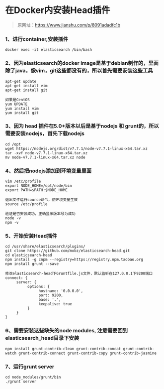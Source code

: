 # 在Docker内安装Head插件

> 原网址：<https://www.jianshu.com/p/8091adadfc1b>

### 1、进行container,安装插件
```
docker exec -it elasticsearch /bin/bash
```

### 2、因为elasticsearch的docker image是基于debian制作的，里面除了java，像vim，git这些都没有的，所以首先需要安装这些工具
```
apt-get update
apt-get install vim
apt-get install git

如果是CentOS
yum UPDATE 
yum install vim
yum install git
```

### 3、因为 head 插件在5.0+版本以后是基于nodejs 和 grunt的，所以需要安装nodejs，首先下载nodejs
```
cd /opt
wget https://nodejs.org/dist/v7.7.1/node-v7.7.1-linux-x64.tar.xz
tar -xvf node-v7.7.1-linux-x64.tar.xz
mv node-v7.7.1-linux-x64.tar.xz node
```

### 4、然后把nodejs添加到环境变量里面
```
vim /etc/profile
export NODE_HOME=/opt/node/bin
export PATH=$PATH:$NODE_HOME

退出文件运行source命令，使环境变量生效
source /etc/profile

验证是否安装成功，正确显示版本号为成功
node -v
npm -v
```

### 5、开始安装Head插件
```
cd /usr/share/elasticsearch/plugins/
git clone https://github.com/mobz/elasticsearch-head.git
cd elasticsearch-head
npm install -g cnpm --registry=https://registry.npm.taobao.org
npm install grunt --save

修改elasticsearch-head下Gruntfile.js文件，默认监听在127.0.0.1下9200端口
connect: {
     server: {
          options: {
               hostname: '0.0.0.0',
               port: 9200,
               base: '.',
               keepalive: true
          }
     }
}
```

### 6、需要安装这些缺失的node modules, 注意需要回到elasticsearch_head目录下安装
```
npm install grunt-contrib-clean grunt-contrib-concat grunt-contrib-watch grunt-contrib-connect grunt-contrib-copy grunt-contrib-jasmine
```

### 7、运行grunt server
```
cd node_modules/grunt/bin
./grunt server
```